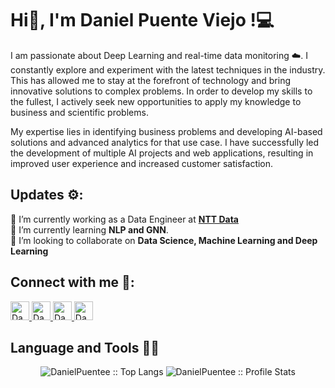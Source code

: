 # Hi👋, I'm Daniel Puente Viejo !💻    

I am passionate about Deep Learning and real-time data monitoring ☁️. I constantly explore and experiment with the latest techniques in the industry. This has allowed me to stay at the forefront of technology and bring innovative solutions to complex problems. In order to develop my skills to the fullest, I actively seek new opportunities to apply my knowledge to business and scientific problems.      

My expertise lies in identifying business problems and developing AI-based solutions and advanced analytics for that use case. I have successfully led the development of multiple AI projects and web applications, resulting in improved user experience and increased customer satisfaction.     
      
## Updates ⚙️:    
      
🔭 I’m currently working as a Data Engineer at **[NTT Data](https://es.nttdata.com/)**    
🌱 I’m currently learning **NLP and GNN**.    
👯 I’m looking to collaborate on **Data Science, Machine Learning and Deep Learning**     
       
## Connect with me 🤝:     

<a href="https://www.linkedin.com/in/danielpuenteviejo/">
    <img src="https://www.vectorlogo.zone/logos/linkedin/linkedin-icon.svg" alt="Daniel Puente Viejo's LinkedIn Profile" height="30" width="30">
</a>
<a href="https://twitter.com/DanielPViejo">
    <img src="https://www.vectorlogo.zone/logos/twitter/twitter-tile.svg" alt="Daniel Puente Viejo's Twitter Profile" height="30" width="30">
</a>
<a href="https://www.instagram.com/daaani.pv/">
    <img src="https://www.vectorlogo.zone/logos/instagram/instagram-icon.svg" alt="Daniel Puente Viejo's Instagram Profile" height="30" width="30">
</a>
<a href="https://www.kaggle.com/danielpuente">
    <img src="https://www.vectorlogo.zone/logos/kaggle/kaggle-icon.svg" alt="Daniel Puente Viejo's Instagram Profile" height="30" width="30">
</a>
  
## Language and Tools 👨‍💻
<p align="center">
      <img src="https://github-readme-stats.vercel.app/api/top-langs/?username=DanielPuentee&langs_count=10&show_icons=true&title_color=fff&icon_color=79ff97&text_color=9f9f9f&bg_color=151515" alt="DanielPuentee :: Top Langs" />
      <img src="https://github-readme-stats.vercel.app/api?username=DanielPuentee&show_icons=true&title_color=fff&icon_color=79ff97&text_color=9f9f9f&bg_color=151515" alt="DanielPuentee :: Profile Stats" />


